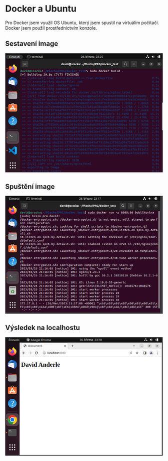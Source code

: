 # Docker a Ubuntu
Pro Docker jsem využil OS Ubuntu, který jsem spustil na virtuálím počítači. Docker jsem použil prostřednictvím konzole.

## Sestavení image
![docker_1.png](https://github.com/Andergonan/PRG/blob/main/linux_docker_test/docker_1.png)

## Spuštění image
![docker_2.png](https://github.com/Andergonan/PRG/blob/main/linux_docker_test/docker_2.png)

## Výsledek na localhostu
![docker_3.png](https://github.com/Andergonan/PRG/blob/main/linux_docker_test/docker_3.png)
